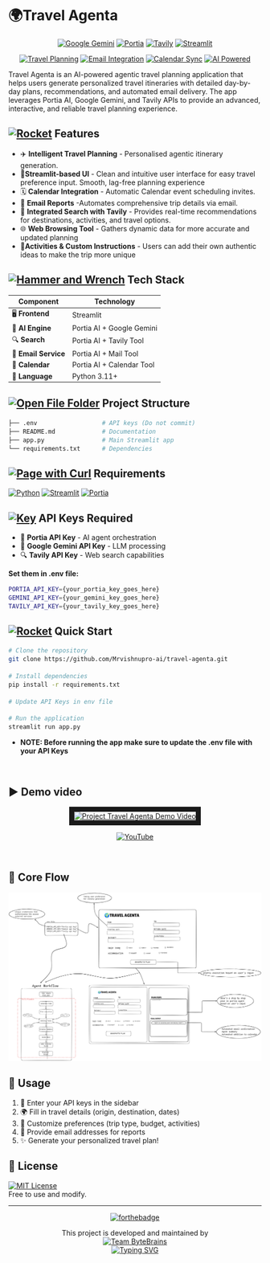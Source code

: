 # 🌍Travel Agenta
<div align="center">
  <!-- Technology Stack Badges -->
  
  [![Google Gemini](https://img.shields.io/badge/Google%20Gemini-4285F4?style=flat&logo=google&logoColor=white)](https://aistudio.google.com/)
  [![Portia](https://img.shields.io/badge/Portia-AI%20Agent-purple.svg)](https://www.portialabs.ai/)
  [![Tavily](https://img.shields.io/badge/Tavily-Search%20API-orange.svg)](https://www.tavily.com/)
  [![Streamlit](https://img.shields.io/badge/Streamlit-FF4B4B?style=flat&logo=streamlit&logoColor=white)](https://streamlit.io/)
  
  <!-- Features Badges -->
  
  [![Travel Planning](https://img.shields.io/badge/Feature-Travel%20Planning-green.svg)]( )
  [![Email Integration](https://img.shields.io/badge/Feature-Email%20Reports-blue.svg)]( )
  [![Calendar Sync](https://img.shields.io/badge/Feature-Calendar%20Sync-red.svg)]( )
  [![AI Powered](https://img.shields.io/badge/AI-Powered-blueviolet.svg)]( )
</div>

Travel Agenta is an AI-powered agentic travel planning application that helps users generate personalized travel itineraries with detailed day-by-day plans, recommendations, and automated email delivery.
The app leverages Portia AI, Google Gemini, and Tavily APIs to provide an advanced, interactive, and reliable travel planning experience.

## [<img src="https://raw.githubusercontent.com/Tarikul-Islam-Anik/Animated-Fluent-Emojis/master/Emojis/Travel%20and%20places/Rocket.png" alt="Rocket" width="25" height="27"/>]( ) Features

- ✈️ **Intelligent Travel Planning** - Personalised agentic itinerary generation.
- 📱**Streamlit-based UI** - Clean and intuitive user interface for easy travel preference input. Smooth, lag-free planning experience
- 🗓️ **Calendar Integration** - Automatic Calendar event scheduling invites.
- 📧 **Email Reports** -Automates comprehensive trip details via email.
- 🔎 **Integrated Search with Tavily** - Provides real-time recommendations for destinations, activities, and travel options.
- 🌐 **Web Browsing Tool** - Gathers dynamic data for more accurate and updated planning
- 🧗**Activities & Custom Instructions** - Users can add their own authentic ideas to make the trip more unique


## [<img src="https://raw.githubusercontent.com/Tarikul-Islam-Anik/Animated-Fluent-Emojis/master/Emojis/Objects/Hammer%20and%20Wrench.png" alt="Hammer and Wrench" width="30" height="30" />]( ) Tech Stack

| Component | Technology |
|-----------|------------|
| 🖥️ **Frontend** | Streamlit |
| 🤖 **AI Engine** | Portia AI + Google Gemini |
| 🔍 **Search** | Portia AI + Tavily Tool |
| 📧 **Email Service** | Portia AI + Mail Tool |
| 📅 **Calendar** | Portia AI + Calendar Tool |
| 🐍 **Language** | Python 3.11+ |

## [<img src="https://raw.githubusercontent.com/Tarikul-Islam-Anik/Animated-Fluent-Emojis/master/Emojis/Objects/Open%20File%20Folder.png" alt="Open File Folder" width="25" height="25" />]( ) Project Structure
```bash
├── .env                  # API keys (Do not commit)
├── README.md             # Documentation
├── app.py                # Main Streamlit app
└── requirements.txt      # Dependencies
```

## [<img src="https://raw.githubusercontent.com/Tarikul-Islam-Anik/Animated-Fluent-Emojis/master/Emojis/Objects/Page%20with%20Curl.png" alt="Page with Curl" width="25" height="25" />]( ) Requirements

[![Python](https://img.shields.io/badge/Python-3.11%2B-blue?logo=python&logoColor=white)](https://www.python.org/)
[![Streamlit](https://img.shields.io/badge/Streamlit-Latest-red?logo=streamlit&logoColor=white)](https://streamlit.io/)
[![Portia](https://img.shields.io/badge/Portia-AI%20Framework-purple)](https://github.com/portiaAI/portia-sdk-python)

## [<img src="https://raw.githubusercontent.com/Tarikul-Islam-Anik/Animated-Fluent-Emojis/master/Emojis/Objects/Key.png" alt="Key" width="25" height="25" />]( ) API Keys Required

- 🔐 **Portia API Key** - AI agent orchestration
- 🤖 **Google Gemini API Key** - LLM processing
- 🔍 **Tavily API Key** - Web search capabilities

**Set them in .env file:**
```bash 
PORTIA_API_KEY={your_portia_key_goes_here}
GEMINI_API_KEY={your_gemini_key_goes_here}
TAVILY_API_KEY={your_tavily_key_goes_here}
```


## [<img src="https://raw.githubusercontent.com/Tarikul-Islam-Anik/Animated-Fluent-Emojis/master/Emojis/Travel%20and%20places/Rocket.png" alt="Rocket" width="25" height="25" />]( ) Quick Start



```bash
# Clone the repository
git clone https://github.com/Mrvishnupro-ai/travel-agenta.git

# Install dependencies
pip install -r requirements.txt

# Update API Keys in env file

# Run the application
streamlit run app.py
```

- **NOTE: Before running the app make sure to update the .env file with your API Keys**
<br>

## ▶️ Demo video 

<div align="center">
  <a href="https://youtu.be/7aAxc25H_BI?si=Kmj0z7n_pOlc4vi2">
    <img src="https://i.ytimg.com/vi/7aAxc25H_BI/hqdefault.jpg" alt="Project Travel Agenta Demo Video" width="640" height="360" border="10" />
    <br>
    
  [![YouTube](https://img.shields.io/badge/YouTube-%23FF0000.svg?style=for-the-badge&logo=YouTube&logoColor=white)](https://youtu.be/7aAxc25H_BI?si=Kmj0z7n_pOlc4vi2)
  </a>
</div>

<br>

## 🔄 Core Flow
<img src="https://raw.githubusercontent.com/royallearner/media/refs/heads/main/flowchart_png.png" alt="Flowchart_of_the_app">



<br>

## 📝 Usage

1. 🔑 Enter your API keys in the sidebar
2. 🌍 Fill in travel details (origin, destination, dates)
3. 🎯 Customize preferences (trip type, budget, activities)
4. 📧 Provide email addresses for reports
5. ✨ Generate your personalized travel plan!


## 📄 License

[![MIT License](https://img.shields.io/badge/License-MIT-yellow.svg)](https://opensource.org/license/mit)<br>Free to use and modify.

---

<div align="center">

  [![forthebadge](https://forthebadge.com/images/featured/featured-built-with-love.svg)](https://www.youtube.com/@teamnovatra)

  This project is developed and maintained by <br> [![Team ByteBrains](https://img.shields.io/badge/Team-ByteBrains-red.svg)](https://www.youtube.com/@teamnovatra)<br> [![Typing SVG](https://readme-typing-svg.demolab.com?font=Press+Start+2P&weight=100&pause=1000&color=38C2FF&center=true&width=435&lines=mrvishnupro%2Fai;rohitveera4096;ishakshaikk;royallearner)]()
</div>

